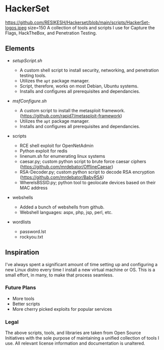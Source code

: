 # HackerSet
https://github.com/RESIKESH/Hackerset/blob/main/scripts/HackerSet-logos.jpeg size=150
A collection of tools and scripts I use for Capture the Flags, HackTheBox, and Penetration Testing.

## Elements
* *setupScript.sh* 
  - A custom shell script to install security, networking, and penetration testing tools. 
  - Utilizes the `apt` package manager.
  - Script, therefore, works on most Debian, Ubuntu systems.
  - Installs and configures all prerequisites and dependancies. 
    
* *msfConfigure.sh*
  - A custom script to install the metasploit framework. (https://github.com/rapid7/metasploit-framework)
  - Utilizes the `apt` package manager.
  - Installs and configures all prerequisites and dependancies. 
* scripts
  - RCE shell exploit for OpenNetAdmin
  - Python exploit for redis
  - linenum.sh for enumerating linux systems
  - caesar.py; custom python script to brute force caesar ciphers (https://github.com/mrdebator/OfflineCaesar)
  - RSA-Decoder.py; custom python script to decode RSA encryption (https://github.com/mrdebator/BabyRSA)
  - WhereIsBSSID.py; python tool to geolocate devices based on their MAC address
* webshells
  - Added a bunch of webshells from github.
  - Webshell languages: aspx, php, jsp, perl, etc.
* wordlists
  - password.lst
  - rockyou.txt
  
## Inspiration
I've always spent a significant amount of time setting up and configuring a new Linux distro every time I install a new virtual machine or OS. This is a small effort, in many, to make that process seamless. 

### Future Plans

* More tools
* Better scripts
* More cherry picked exploits for popular services

### Legal
The above scripts, tools, and libraries are taken from Open Source Initiatives with the sole purpose of maintaining a unified collection of tools I use. All relevant license information and documentation is unaltered.
